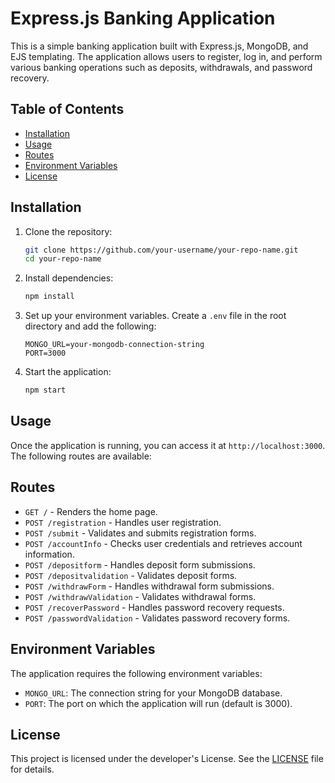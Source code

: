 # Express.js Banking Application

This is a simple banking application built with Express.js, MongoDB, and EJS templating. The application allows users to register, log in, and perform various banking operations such as deposits, withdrawals, and password recovery.

## Table of Contents

- [Installation](#installation)
- [Usage](#usage)
- [Routes](#routes)
- [Environment Variables](#environment-variables)
- [License](#license)

## Installation

1. Clone the repository:
    ```sh
    git clone https://github.com/your-username/your-repo-name.git
    cd your-repo-name
    ```

2. Install dependencies:
    ```sh
    npm install
    ```

3. Set up your environment variables. Create a `.env` file in the root directory and add the following:
    ```env
    MONGO_URL=your-mongodb-connection-string
    PORT=3000
    ```

4. Start the application:
    ```sh
    npm start
    ```

## Usage

Once the application is running, you can access it at `http://localhost:3000`. The following routes are available:

## Routes

- `GET /` - Renders the home page.
- `POST /registration` - Handles user registration.
- `POST /submit` - Validates and submits registration forms.
- `POST /accountInfo` - Checks user credentials and retrieves account information.
- `POST /depositform` - Handles deposit form submissions.
- `POST /depositvalidation` - Validates deposit forms.
- `POST /withdrawForm` - Handles withdrawal form submissions.
- `POST /withdrawValidation` - Validates withdrawal forms.
- `POST /recoverPassword` - Handles password recovery requests.
- `POST /passwordValidation` - Validates password recovery forms.

## Environment Variables

The application requires the following environment variables:

- `MONGO_URL`: The connection string for your MongoDB database.
- `PORT`: The port on which the application will run (default is 3000).

## License

This project is licensed under the developer's License. See the [LICENSE](LICENSE) file for details.
